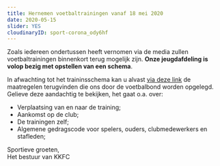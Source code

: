 ```yaml
---
title: Hernemen voetbaltrainingen vanaf 18 mei 2020
date: 2020-05-15
slider: YES
cloudinaryID: sport-corona_ody6hf
---
```

<p>Zoals iedereen ondertussen heeft vernomen via de media zullen voetbaltrainingen binnenkort terug mogelijk zijn. <strong>Onze jeugdafdeling is volop bezig met opstellen van een schema</strong>.</p>

<p style="margin-bottom: 0.4em;">In afwachting tot het traininsschema kan u alvast <a href="https://res.cloudinary.com/kkontichfc/image/upload/v1589557708/nieuws/herneming_trainingen_te_volgen_maatregelen_mkmtt1.pdf">via deze link</a> de maatregelen terugvinden die ons door de voetbalbond worden opgelegd. Gelieve deze aandachtig te bekijken, het gaat o.a. over:</p>
<ul>
<li>Verplaatsing van en naar de training;</li>
<li>Aankomst op de club;</li>
<li>De trainingen zelf;</li>
<li>Algemene gedragscode voor spelers, ouders, clubmedewerkers en stafleden;</li>
</ul>

<p>Sportieve groeten,<br>Het bestuur van KKFC</p>

